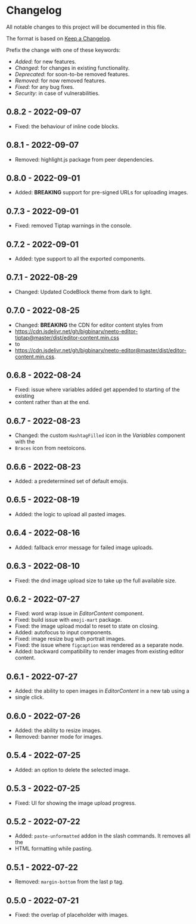 <!---

------ FOLLOW THESE WHILE ADDING AN ENTRY ------

** Add BREAKING keyword in bold for changes which could potentially break the component, eg: **BREAKING**.
** Enclose a prop name in double backticks, eg: `menuType`.
** Represent a version as second level heading and write the version number inside a square bracket, eg: ##  [3.3.2].

--->
# Changelog

All notable changes to this project will be documented in this file.

The format is based on [Keep a Changelog](https://keepachangelog.com/en/1.0.0/).

Prefix the change with one of these keywords:

- *Added*: for new features.
- *Changed*: for changes in existing functionality.
- *Deprecated*: for soon-to-be removed features.
- *Removed*: for now removed features.
- *Fixed*: for any bug fixes.
- *Security*: in case of vulnerabilities.

## 0.8.2 - 2022-09-07

- Fixed: the behaviour of inline code blocks.

## 0.8.1 - 2022-09-07

- Removed: highlight.js package from peer dependencies.

## 0.8.0 - 2022-09-01

- Added: **BREAKING** support for pre-signed URLs for uploading images.

## 0.7.3 - 2022-09-01

- Fixed: removed Tiptap warnings in the console.

## 0.7.2 - 2022-09-01

- Added: type support to all the exported components.

## 0.7.1 - 2022-08-29

- Changed: Updated CodeBlock theme from dark to light.

## 0.7.0 - 2022-08-25

- Changed: **BREAKING** the CDN for editor content styles from
- https://cdn.jsdelivr.net/gh/bigbinary/neeto-editor-tiptap@master/dist/editor-content.min.css
- to
- https://cdn.jsdelivr.net/gh/bigbinary/neeto-editor@master/dist/editor-content.min.css.

## 0.6.8 - 2022-08-24

- Fixed: issue where variables added get appended to starting of the existing
- content rather than at the end.

## 0.6.7 - 2022-08-23

- Changed: the custom `HashtagFilled` icon in the *Variables* component with the
- `Braces` icon from neetoicons.

## 0.6.6 - 2022-08-23

- Added: a predetermined set of default emojis.

## 0.6.5 - 2022-08-19

- Added: the logic to upload all pasted images.

## 0.6.4 - 2022-08-16

- Added: fallback error message for failed image uploads.

## 0.6.3 - 2022-08-10

- Fixed: the dnd image upload size to take up the full available size.

## 0.6.2 - 2022-07-27

- Fixed: word wrap issue in *EditorContent* component.
- Fixed: build issue with `emoji-mart` package.
- Fixed: the image upload modal to reset to state on closing.
- Added: autofocus to input components.
- Fixed: image resize bug with portrait images.
- Fixed: the issue where `figcaption` was rendered as a separate node.
- Added: backward compatibility to render images from existing editor content.

## 0.6.1 - 2022-07-27

- Added: the ability to open images in *EditorContent* in a new tab using a
- single click.

## 0.6.0 - 2022-07-26

- Added: the ability to resize images.
- Removed: banner mode for images.

## 0.5.4 - 2022-07-25

- Added: an option to delete the selected image.

## 0.5.3 - 2022-07-25

- Fixed: UI for showing the image upload progress.

## 0.5.2 - 2022-07-22

- Added: `paste-unformatted` addon in the slash commands. It removes all the
- HTML formatting while pasting.

## 0.5.1 - 2022-07-22

- Removed: `margin-bottom` from the last p tag.

## 0.5.0 - 2022-07-21

- Fixed: the overlap of placeholder with images.
